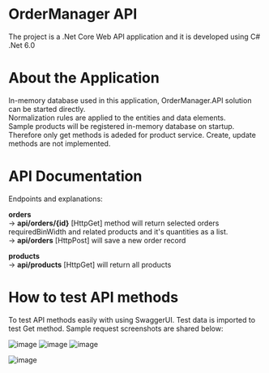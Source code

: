 # OrderManager API
The project is a .Net Core Web API application and it is developed using C# .Net 6.0

# About the Application
In-memory database used in this application, OrderManager.API solution can be started directly.\
Normalization rules are applied to the entities and data elements. \
Sample products will be registered in-memory database on startup. Therefore only get methods is adeded for product service. Create, update methods are not implemented.

# API Documentation
Endpoints and explanations:

**orders**\
-> **api/orders/{id}**  [HttpGet] method will return selected orders requiredBinWidth and related products and it's quantities as a list.\
-> **api/orders**   [HttpPost] will save a new order record

**products**\
-> **api/products** [HttpGet] will return all products

# How to test API methods
To test API methods easily with using SwaggerUI. Test data is imported to test Get method. Sample request screenshots are shared below:

![image](https://user-images.githubusercontent.com/9204813/153308792-a2d62b5b-2eb8-4af7-8e7a-0ab3e7335efa.png)
![image](https://user-images.githubusercontent.com/9204813/153308891-08f7b6a6-8117-4e86-90fa-fdf01026a362.png)
![image](https://user-images.githubusercontent.com/9204813/153308911-1bc07baa-11d8-4eb6-b81d-857cfe5b5997.png)

![image](https://user-images.githubusercontent.com/9204813/153369568-37f263d9-7637-4f9c-9ecf-10142588c319.png)



